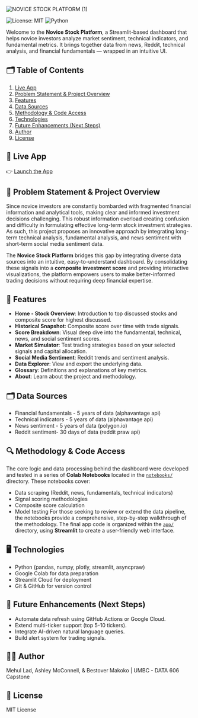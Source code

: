 ﻿![NOVICE STOCK PLATFORM (1)](https://github.com/user-attachments/assets/6d42afba-d043-42d4-9819-2fa8c2e71a42)

![License: MIT](https://img.shields.io/badge/License-MIT-yellow.svg)
![Python](https://img.shields.io/badge/Python-3.10-blue.svg)

Welcome to the **Novice Stock Platform**, a Streamlit-based dashboard that helps novice investors analyze market sentiment, technical indicators, and fundamental metrics. It brings together data from news, Reddit, technical analysis, and financial fundamentals — wrapped in an intuitive UI.

## 🗂 Table of Contents

1. [Live App](#-live-app)
2. [Problem Statement & Project Overview](#-problem-statement--project-overview)
3. [Features](#-features)
4. [Data Sources](#-data-sources)
5. [Methodology & Code Access](#-methodology--code-access)
6. [Technologies](#-technologies)
7. [Future Enhancements (Next Steps)](#-future-enhancements-next-steps)
8. [Author](#-author)
9. [License](#-license)

## 🚀 Live App
👉 [Launch the App](https://novicestockdashboard.streamlit.app/)

## 📌 Problem Statement & Project Overview
Since novice investors are constantly bombarded with fragmented financial information and analytical tools, making clear and informed investment decisions challenging. This robust information overload creating confusion and difficulty in formulating effective long-term stock investment strategies. As such, this project proposes an innovative approach by integrating long-term technical analysis, fundamental analysis, and news sentiment with short-term social media sentiment data.

The **Novice Stock Platform** bridges this gap by integrating diverse data sources into an intuitive, easy-to-understand dashboard. By consolidating these signals into a **composite investment score** and providing interactive visualizations, the platform empowers users to make better-informed trading decisions without requiring deep financial expertise.

## 📝 Features
- **Home - Stock Overview**: Introduction to top discussed stocks and composite score for highest discussed.
- **Historical Snapshot**: Composite score over time with trade signals.
- **Score Breakdown**: Visual deep dive into the fundamental, technical, news, and social sentiment scores.
- **Market Simulator**: Test trading strategies based on your selected signals and capital allocation.
- **Social Media Sentiment**: Reddit trends and sentiment analysis.
- **Data Explorer**: View and export the underlying data.
- **Glossary**: Definitions and explanations of key metrics.
- **About**: Learn about the project and methodology.

## 🗂 Data Sources
- Financial fundamentals - 5 years of data (alphavantage api)
- Technical indicators - 5 years of data (alphavantage api)
- News sentiment - 5 years of data (polygon.io)
- Reddit sentiment- 30 days of data (reddit praw api)

## 🔍 Methodology & Code Access
The core logic and data processing behind the dashboard were developed and tested in a series of **Colab Notebooks** located in the [`notebooks/`](./notebooks) directory.
These notebooks cover:
- Data scraping (Reddit, news, fundamentals, technical indicators)
- Signal scoring methodologies
- Composite score calculation
- Model testing 
For those seeking to review or extend the data pipeline, the notebooks provide a comprehensive, step-by-step walkthrough of the methodology.
The final app code is organized within the [`app/`](./app) directory, using **Streamlit** to create a user-friendly web interface.

## 🖥 Technologies
- Python (pandas, numpy, plotly, streamlit, asyncpraw)
- Google Colab for data preparation
- Streamlit Cloud for deployment
- Git & GitHub for version control

## 🔮 Future Enhancements (Next Steps)
- Automate data refresh using GitHub Actions or Google Cloud.
- Extend multi-ticker support (top 5-10 tickers).
- Integrate AI-driven natural language queries.
- Build alert system for trading signals.

## 👩‍💻 Author
Mehul Lad, Ashley McConnell, & Bestover Makoko | UMBC - DATA 606 Capstone

## 📜 License
MIT License
